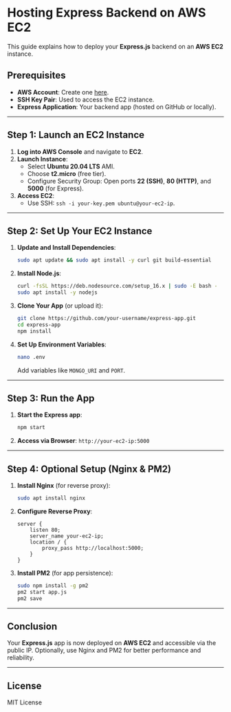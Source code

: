 # Hosting Express Backend on AWS EC2

This guide explains how to deploy your **Express.js** backend on an **AWS EC2** instance.

## Prerequisites

- **AWS Account**: Create one [here](https://aws.amazon.com/).
- **SSH Key Pair**: Used to access the EC2 instance.
- **Express Application**: Your backend app (hosted on GitHub or locally).

---

## Step 1: Launch an EC2 Instance

1. **Log into AWS Console** and navigate to **EC2**.
2. **Launch Instance**:
   - Select **Ubuntu 20.04 LTS** AMI.
   - Choose **t2.micro** (free tier).
   - Configure Security Group: Open ports **22 (SSH)**, **80 (HTTP)**, and **5000** (for Express).
3. **Access EC2**:
   - Use SSH: `ssh -i your-key.pem ubuntu@your-ec2-ip`.

---

## Step 2: Set Up Your EC2 Instance

1. **Update and Install Dependencies**:

    ```bash
    sudo apt update && sudo apt install -y curl git build-essential
    ```

2. **Install Node.js**:

    ```bash
    curl -fsSL https://deb.nodesource.com/setup_16.x | sudo -E bash -
    sudo apt install -y nodejs
    ```

3. **Clone Your App** (or upload it):

    ```bash
    git clone https://github.com/your-username/express-app.git
    cd express-app
    npm install
    ```

4. **Set Up Environment Variables**:

    ```bash
    nano .env
    ```

    Add variables like `MONGO_URI` and `PORT`.

---

## Step 3: Run the App

1. **Start the Express app**:

    ```bash
    npm start
    ```

2. **Access via Browser**: `http://your-ec2-ip:5000`

---

## Step 4: Optional Setup (Nginx & PM2)

1. **Install Nginx** (for reverse proxy):

    ```bash
    sudo apt install nginx
    ```

2. **Configure Reverse Proxy**:

    ```nginx
    server {
        listen 80;
        server_name your-ec2-ip;
        location / {
            proxy_pass http://localhost:5000;
        }
    }
    ```

3. **Install PM2** (for app persistence):

    ```bash
    sudo npm install -g pm2
    pm2 start app.js
    pm2 save
    ```

---

## Conclusion

Your **Express.js** app is now deployed on **AWS EC2** and accessible via the public IP. Optionally, use Nginx and PM2 for better performance and reliability.

---

## License

MIT License
